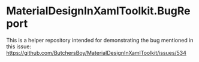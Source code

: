 # MaterialDesignInXamlToolkit.BugReport
This is a helper repository intended for demonstrating the bug mentioned in this issue:
https://github.com/ButchersBoy/MaterialDesignInXamlToolkit/issues/534
